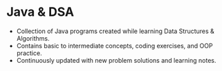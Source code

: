 # Java & DSA 

- Collection of Java programs created while learning Data Structures & Algorithms.
- Contains basic to intermediate concepts, coding exercises, and OOP practice.
- Continuously updated with new problem solutions and learning notes.

